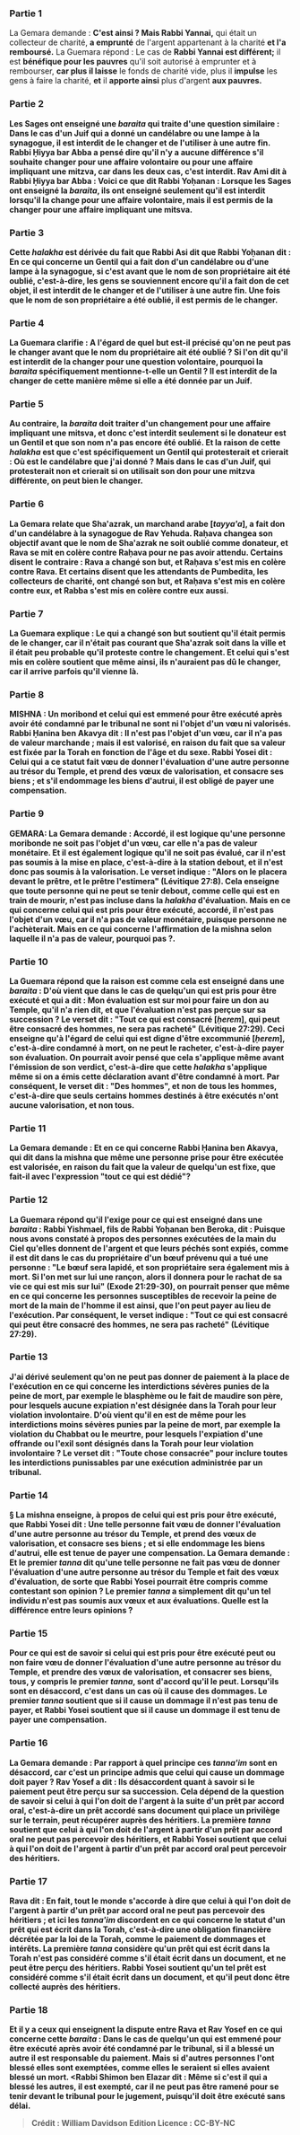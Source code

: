 
### Partie 1
La Gemara demande : <b>C'est ainsi ? Mais Rabbi Yannai,</b> qui était un collecteur de charité, <b>a emprunté</b> de l'argent appartenant à la charité <b>et l'a remboursé.</b> La Guemara répond : Le cas de <b>Rabbi Yannai est différent;</b> il est <b>bénéfique pour les pauvres</b> qu'il soit autorisé à emprunter et à rembourser, <b>car plus il laisse</b> le fonds de charité vide, plus il <b>impulse</b> les gens à faire la charité, <b>et</b> il <b>apporte ainsi</b> plus d'argent <b>aux pauvres.

### Partie 2
<b>Les Sages ont enseigné</b> une <i>baraita</i> qui traite d'une question similaire : Dans le cas d'un <b>Juif qui a donné un candélabre ou une lampe à la synagogue,</b> il est <b>interdit de le changer</b> et de l'utiliser à une autre fin. <b>Rabbi Ḥiyya bar Abba a pensé dire</b> qu'il n'y a <b>aucune différence</b> s'il souhaite changer <b>pour une affaire volontaire ou pour une affaire</b> impliquant <b>une mitzva,</b> car dans les deux cas, c'est interdit. <b>Rav Ami dit à</b> Rabbi Ḥiyya bar Abba : <b>Voici</b> ce que dit <b>Rabbi Yoḥanan :</b> Lorsque les Sages ont enseigné la <i>baraita</i>, ils ont <b>enseigné seulement</b> qu'il est interdit lorsqu'il la change <b>pour une affaire volontaire, mais</b> il est <b>permis de la changer pour une affaire</b> impliquant <b>une mitsva. </b>

### Partie 3
Cette <i>halakha</i> est dérivée <b>du fait <b>que Rabbi Asi dit</b> que <b>Rabbi Yoḥanan dit :</b> En ce qui concerne <b>un Gentil qui a fait don d'un candélabre ou d'une lampe à la synagogue, si</b> c'est <b>avant que le nom de son propriétaire</b> ait été <b>oublié,</b> c'est-à-dire, les gens se souviennent encore qu'il a fait don de cet objet, il est <b>interdit de le changer</b> et de l'utiliser à une autre fin. <b>Une fois que le nom de son propriétaire</b> a été <b>oublié,</b> il est <b>permis de le changer.</b>

### Partie 4
La Guemara clarifie : <b>A l'égard de quel</b> but est-il précisé qu'on ne peut pas le changer avant que le nom du propriétaire ait été oublié ? <b>Si l'on dit</b> qu'il est interdit de la changer <b>pour une question volontaire, pourquoi</b> la <i>baraita</i> <b>spécifiquement</b> mentionne-t-elle <b>un Gentil ? </b> Il est interdit de la changer de cette manière <b>même</b> si elle a été donnée par <b>un Juif.</b>

### Partie 5
<b>Au contraire,</b> la <i>baraita</i> doit traiter d'un changement <b>pour une affaire</b> impliquant <b>une mitsva,</b> et donc c'est interdit seulement si le donateur est un Gentil et que son nom n'a pas encore été oublié. <b>Et la raison</b> de cette <i>halakha</i> est <b>que c'est</b> spécifiquement <b>un Gentil qui</b> protesterait et <b>crierait :</b> Où est le candélabre que j'ai donné ? <b>Mais</b> dans le cas d'un <b>Juif, qui</b> protesterait <b>non</b> et <b>crierait</b> si on utilisait son don pour une mitzva différente, on peut <b>bien</b> le changer.

### Partie 6
La Gemara relate que <b>Sha'azrak, un marchand arabe [<i>tayya'a</i>]</b>, <b>a fait don d'un candélabre à la synagogue de Rav Yehuda. Raḥava changea son</b> objectif avant que le nom de Sha'azrak ne soit oublié comme donateur, et <b>Rava se mit en colère</b> contre Raḥava pour ne pas avoir attendu. <b>Certains disent</b> le contraire : <b>Rava a changé son</b> but, et <b>Raḥava s'est mis en colère</b> contre Rava. <b>Et certains disent</b> que les <b>attendants de Pumbedita,</b> les collecteurs de charité, ont <b>changé</b> son but, et <b>Raḥava s'est mis en colère</b> contre eux, <b>et Rabba s'est mis en colère</b> contre eux aussi.

### Partie 7
La Guemara explique : Le <b>qui a changé</b> son but <b>soutient qu'il était permis</b> de le changer, <b>car</b> il n'était <b>pas courant</b> que Sha'azrak soit dans la ville et il était peu probable qu'il proteste contre le changement. <b>Et</b> celui <b>qui s'est mis en colère soutient</b> que même ainsi, ils n'auraient pas dû le changer, car <b>il arrive parfois qu'il vienne</b> là.

### Partie 8
<strong>MISHNA :</strong> <b>Un moribond et celui qui est emmené pour être exécuté</b> après avoir été condamné par le tribunal <b>ne sont ni</b> l'objet d'un <b>vœu ni valorisés. Rabbi Ḥanina ben Akavya dit :</b> Il n'est pas l'objet d'un vœu, car il n'a pas de valeur marchande ; mais <b>il est valorisé, en raison</b> du fait <b>que sa valeur est fixée</b> par la Torah en fonction de l'âge et du sexe. <b>Rabbi Yosei dit :</b> Celui qui a ce statut <b>fait vœu</b> de donner l'évaluation d'une autre personne au trésor du Temple, <b>et prend</b> des vœux de <b>valorisation, et consacre</b> ses biens ; <b>et s'il endommage</b> les biens d'autrui, il est <b>obligé</b> de payer une compensation.

### Partie 9
<strong>GEMARA:</strong> La Gemara demande : <b>Accordé,</b> il est logique qu'une <b>personne moribonde ne soit pas</b> l'objet d'un <b>vœu, car elle n'a pas de valeur monétaire</b>. <b>Et</b> il est également logique qu'il <b>ne soit pas évalué,</b> car <b>il n'est pas soumis à la mise en place,</b> c'est-à-dire à la station debout, <b>et</b> il n'est donc pas soumis à la <b>valorisation.</b> Le verset indique : "Alors on le placera devant le prêtre, et le prêtre l'estimera" (Lévitique 27:8). Cela enseigne que toute personne qui ne peut se tenir debout, comme celle qui est en train de mourir, n'est pas incluse dans la <i>halakha</i> d'évaluation. <b>Mais</b> en ce qui concerne <b>celui qui est pris pour être exécuté, accordé,</b> il <b>n'est pas</b> l'objet d'un <b>vœu, car il n'a pas de valeur monétaire</b>, puisque personne ne l'achèterait. <b>Mais</b> en ce qui concerne l'affirmation de la mishna selon laquelle il n'a <b>pas de valeur, pourquoi pas ?</b>.

### Partie 10
La Guemara répond que la raison est <b>comme cela est enseigné</b> dans une <i>baraita</i> : <b>D'où vient</b> que dans le cas de <b>quelqu'un qui</b> est <b>pris pour être exécuté et</b> qui <b>a dit : Mon évaluation est sur moi</b> pour faire un don au Temple, <b>qu'il n'a rien dit,</b> et que l'évaluation n'est pas perçue sur sa succession ? <b>Le verset dit : "Tout ce qui est consacré [<i>ḥerem</i>],</b> qui peut être consacré des hommes, <b>ne sera pas racheté"</b> (Lévitique 27:29). Ceci enseigne qu'à l'égard de celui qui est digne d'être excommunié [<i>ḥerem</i>], c'est-à-dire condamné à mort, on ne peut le racheter, c'est-à-dire payer son évaluation. On <b>pourrait</b> avoir pensé que cela s'applique <b>même avant l'émission de son verdict,</b> c'est-à-dire que cette <i>halakha</i> s'applique même si on a émis cette déclaration avant d'être condamné à mort. Par conséquent, <b>le verset dit : "Des hommes", et non de tous les hommes,</b> c'est-à-dire que seuls certains hommes destinés à être exécutés n'ont aucune valorisation, et non tous.

### Partie 11
La Gemara demande : <b>Et en ce qui concerne Rabbi Ḥanina ben Akavya, qui dit</b> dans la mishna que même une personne prise pour être exécutée <b>est valorisée, en raison</b> du fait <b>que la valeur de quelqu'un est fixe, que fait-il</b> avec l'expression <b>"tout ce qui est dédié"?</b>

### Partie 12
La Guemara répond qu'il l'exige <b>pour ce qui est enseigné</b> dans une <i>baraita</i> : <b>Rabbi Yishmael, fils de Rabbi Yoḥanan ben Beroka, dit : Puisque nous avons constaté à propos des personnes exécutées de la main du Ciel qu'elles donnent de l'argent et que leurs</b> péchés <b>sont expiés, comme il est dit</b> dans le cas du propriétaire d'un bœuf prévenu qui a tué une personne : "Le bœuf sera lapidé, et son propriétaire sera également mis à mort. <b>Si l'on met sur lui une rançon,</b> alors il donnera pour le rachat de sa vie ce qui est mis sur lui" (Exode 21:29-30), on <b>pourrait</b> penser que <b>même</b> en ce qui concerne les personnes susceptibles de recevoir la peine de mort <b>de la main de l'homme</b> il est <b>ainsi,</b> que l'on peut payer au lieu de l'exécution. Par conséquent, <b>le verset indique : "Tout ce qui est consacré</b> qui peut être consacré des hommes, <b>ne sera pas racheté"</b> (Lévitique 27:29).

### Partie 13
<b>J'ai</b> dérivé <b>seulement</b> qu'on ne peut pas donner de paiement à la place de l'exécution en ce qui concerne les interdictions <b>sévères</b> punies de la <b>peine de mort</b>, par exemple le blasphème ou le fait de maudire son père, <b>pour lesquels aucune expiation n'est désignée</b> dans la Torah <b>pour leur violation involontaire</b>. <b>D'où vient</b> qu'il en est de même pour les interdictions <b>moins sévères</b> punies par la peine de <b>mort</b>, par exemple la violation du Chabbat ou le meurtre, <b>pour lesquels l'expiation</b> d'une offrande ou l'exil <b>sont désignés</b> dans la Torah <b>pour leur violation involontaire</b> ? <b>Le verset dit : "Toute chose consacrée"</b> pour inclure toutes les interdictions punissables par une exécution administrée par un tribunal.

### Partie 14
§ La mishna enseigne, à propos de celui qui est pris pour être exécuté, que <b>Rabbi Yosei dit :</b> Une telle personne <b>fait vœu</b> de donner l'évaluation d'une autre personne au trésor du Temple, <b>et prend</b> des vœux de <b>valorisation,</b> et consacre ses biens ; et si elle endommage les biens d'autrui, elle est tenue de payer une compensation. La Gemara demande : <b>Et le premier <i>tanna</i> dit</b> qu'une telle personne ne fait <b>pas</b> vœu de donner l'évaluation d'une autre personne au trésor du Temple et fait des vœux d'évaluation, de sorte que Rabbi Yosei pourrait être compris comme contestant son opinion ? Le premier <i>tanna</i> a simplement dit qu'un tel individu n'est pas soumis aux vœux et aux évaluations. Quelle est la différence entre leurs opinions ?

### Partie 15
<b>Pour ce qui est de</b> savoir si celui qui est pris pour être exécuté peut ou non <b>faire vœu</b> de donner l'évaluation d'une autre personne au trésor du Temple, <b>et prendre</b> des vœux de <b>valorisation, et consacrer</b> ses biens, <b>tous,</b> y compris le premier <i>tanna</i>, <b>sont d'accord</b> qu'il le peut. <b>Lorsqu'ils sont en désaccord,</b> c'est <b>dans</b> un cas <b>où</b> il <b>cause des dommages. Le premier <i>tanna</i> soutient</b> que <b>si</b> il <b>cause un dommage</b> il n'est <b>pas tenu de payer, et Rabbi Yosei soutient</b> que <b>si</b> il <b>cause un dommage</b> il est <b>tenu de payer</b> une compensation.

### Partie 16
La Gemara demande : <b>Par rapport à quel</b> principe <b>ces <i>tanna'im</i> <b>sont en désaccord,</b> car c'est un principe admis que celui qui cause un dommage doit payer ? <b>Rav Yosef a dit :</b> Ils <b>désaccordent</b> quant à savoir si le paiement peut être perçu sur sa succession. Cela dépend de la question de savoir si celui à qui l'on doit de l'argent à la suite d'un <b>prêt par accord oral</b>, c'est-à-dire un prêt accordé sans document qui place un privilège sur le terrain, peut <b>récupérer auprès des héritiers. La première <i>tanna</i> soutient</b> que celui à qui l'on doit de l'argent à partir d'un <b>prêt par accord oral</b> <b>ne peut pas percevoir des héritiers, et Rabbi Yosei soutient</b> que celui à qui l'on doit de l'argent à partir d'un <b>prêt par accord oral</b> peut <b>percevoir des héritiers.</b>

### Partie 17
<b>Rava dit :</b> En fait, <b>tout le monde</b> s'accorde à dire que celui à qui l'on doit de l'argent à partir d'un <b>prêt par accord oral</b> <b>ne peut pas percevoir des héritiers ; et ici</b> les <i>tanna'im</i> <b>discordent en ce qui concerne</b> le statut d'un <b>prêt qui est écrit dans la Torah,</b> c'est-à-dire une obligation financière décrétée par la loi de la Torah, comme le paiement de dommages et intérêts. <b>La première <i>tanna</i> considère</b> qu'un <b>prêt qui est écrit dans la Torah n'est pas</b> considéré <b>comme s'il était écrit dans un document,</b> et ne peut être perçu des héritiers. <b>Rabbi Yosei soutient</b> qu'un tel prêt <b>est</b> considéré <b>comme s'il était écrit dans un document,</b> et qu'il peut donc être collecté auprès des héritiers.

### Partie 18
<b>Et il y a ceux qui enseignent</b> la dispute entre Rava et Rav Yosef <b>en ce qui concerne cette</b> <i>baraita</i> : Dans le cas de <b>quelqu'un qui est emmené pour être exécuté</b> après avoir été condamné par le tribunal, si <b>il a blessé un autre</b> il est <b>responsable</b> du paiement. Mais si <b>d'autres personnes l'ont blessé</b> elles sont <b>exemptées,</b> comme elles le seraient si elles avaient blessé un mort. <Rabbi Shimon ben Elazar dit : Même si</b> c'est <b>il</b> qui a <b>blessé les autres,</b> il est <b>exempté, car</b> il <b>ne peut pas être ramené pour se tenir</b> devant <b>le tribunal</b> pour le jugement, puisqu'il doit être exécuté sans délai.

>Crédit : William Davidson Edition
>Licence : CC-BY-NC